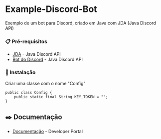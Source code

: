 # Example-Discord-Bot
Exemplo de um bot para Discord, criado em Java com JDA (Java Discord API)

### 📋 Pré-requisitos
* [JDA](https://github.com/discord-jda/JDA) - Java Discord API 
* [Bot do Discord](https://discord.com/developers/applications) - Java Discord API    

### 🔧 Instalação
Criar uma classe com o nome "Config"
```
public class Config {
    public static final String KEY_TOKEN = "";
}
```

## ✒️ Documentação
* [Documentação](https://discord.com/developers/docs/intro) - Developer Portal

